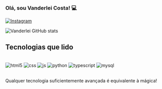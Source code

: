 ### Olá, sou Vanderlei Costa! 💻

[![Instagram](https://img.shields.io/badge/Instagram-E4405F?style=for-the-badge&logo=instagram&logoColor=white)](https://instagram.com/costa_derlei)

![Vanderlei GitHub stats](https://github-readme-stats.vercel.app/api?username=VanderleiTCosta&show_icons=true&theme=tokyonight)

## Tecnologias que lido

<div style="display: inline_block"><br/>
    <img align="center" alt="html5" src="https://img.shields.io/badge/HTML5-E34F26?style=for-the-badge&logo=html5&logoColor=white"/>
    <img align="center" alt="css" src="https://img.shields.io/badge/CSS3-1572B6?style=for-the-badge&logo=css3&logoColor=white"/>
    <img align="center" alt="js" src="https://img.shields.io/badge/JavaScript-F7DF1E?style=for-the-badge&logo=javascript&logoColor=black"/>
    <img align="center" alt="python" src="https://img.shields.io/badge/Python-3776AB?style=for-the-badge&logo=python&logoColor=white"/>
    <img align="center" alt="typescript" src="https://img.shields.io/badge/TypeScript-007ACC?style=for-the-badge&logo=typescript&logoColor=white"/>
    <img align="center" alt="mysql" src="https://img.shields.io/badge/MySQL-00000F?style=for-the-badge&logo=mysql&logoColor=white"/>
</div><br/>

Qualquer tecnologia suficientemente avançada é equivalente à mágica!
